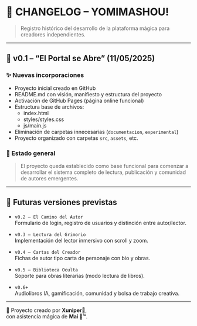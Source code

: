 # 🧾 CHANGELOG – YOMIMASHOU!

> Registro histórico del desarrollo de la plataforma mágica para creadores independientes.

---

## 📌 v0.1 – “El Portal se Abre” (11/05/2025)

### ✨ Nuevas incorporaciones
- Proyecto inicial creado en GitHub
- README.md con visión, manifiesto y estructura del proyecto
- Activación de GitHub Pages (página online funcional)
- Estructura base de archivos:
  - index.html
  - styles/styles.css
  - js/main.js
- Eliminación de carpetas innecesarias (`documentacion`, `experimental`)
- Proyecto organizado con carpetas `src`, `assets`, etc.

### 🔮 Estado general
> El proyecto queda establecido como base funcional para comenzar a desarrollar el sistema completo de lectura, publicación y comunidad de autores emergentes.

---

## 🧙 Futuras versiones previstas

- `v0.2 – El Camino del Autor`  
  Formulario de login, registro de usuarios y distinción entre autor/lector.

- `v0.3 – Lectura del Grimorio`  
  Implementación del lector inmersivo con scroll y zoom.

- `v0.4 – Cartas del Creador`  
  Fichas de autor tipo carta de personaje con bio y obras.

- `v0.5 – Biblioteca Oculta`  
  Soporte para obras literarias (modo lectura de libros).

- `v0.6+`  
  Audiolibros IA, gamificación, comunidad y bolsa de trabajo creativa.

---

📘 Proyecto creado por **Xuniper🥷**,  
con asistencia mágica de **Mai 🌙™**.
